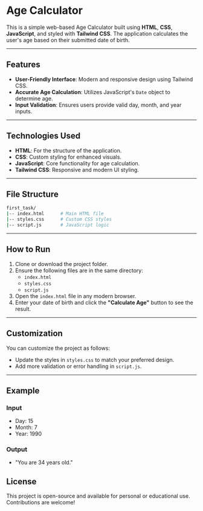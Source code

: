# Age Calculator

This is a simple web-based Age Calculator built using **HTML**, **CSS**, **JavaScript**, and styled with **Tailwind CSS**. The application calculates the user's age based on their submitted date of birth.

---

## Features

- **User-Friendly Interface**: Modern and responsive design using Tailwind CSS.
- **Accurate Age Calculation**: Utilizes JavaScript's `Date` object to determine age.
- **Input Validation**: Ensures users provide valid day, month, and year inputs.

---

## Technologies Used

- **HTML**: For the structure of the application.
- **CSS**: Custom styling for enhanced visuals.
- **JavaScript**: Core functionality for age calculation.
- **Tailwind CSS**: Responsive and modern UI styling.

---

## File Structure

```sh
first_task/
|-- index.html      # Main HTML file
|-- styles.css      # Custom CSS styles
|-- script.js       # JavaScript logic
```

---

## How to Run

1. Clone or download the project folder.
2. Ensure the following files are in the same directory:
   - `index.html`
   - `styles.css`
   - `script.js`
3. Open the `index.html` file in any modern browser.
4. Enter your date of birth and click the **"Calculate Age"** button to see the result.

---

## Customization

You can customize the project as follows:

- Update the styles in `styles.css` to match your preferred design.
- Add more validation or error handling in `script.js`.

---

## Example

### Input

- Day: 15
- Month: 7
- Year: 1990

### Output

- "You are 34 years old."

## License

This project is open-source and available for personal or educational use. Contributions are welcome!
